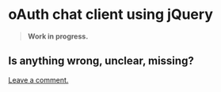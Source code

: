 # oAuth chat client using jQuery

> **Work in progress.**

## Is anything wrong, unclear, missing?
[Leave a comment.](https://github.com/feathersjs/feathers-guide/issues/new?title=Comment:Chat-Client-Oauth&body=Comment:Chat-Client-Oauth)
